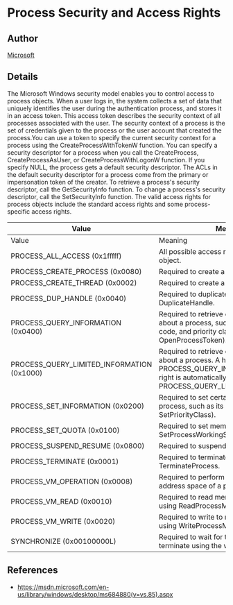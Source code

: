 # Process Security and Access Rights

## Author

[Microsoft](https://msdn.microsoft.com/en-us/library/windows/desktop/ms684880(v=vs.85).aspx)

## Details

The Microsoft Windows security model enables you to control access to process objects. When a user logs in, the system collects a set of data that uniquely identifies the user during the authentication process, and stores it in an access token. This access token describes the security context of all processes associated with the user. The security context of a process is the set of credentials given to the process or the user account that created the process.You can use a token to specify the current security context for a process using the CreateProcessWithTokenW function. You can specify a security descriptor for a process when you call the CreateProcess, CreateProcessAsUser, or CreateProcessWithLogonW function. If you specify NULL, the process gets a default security descriptor. The ACLs in the default security descriptor for a process come from the primary or impersonation token of the creator. To retrieve a process's security descriptor, call the GetSecurityInfo function. To change a process's security descriptor, call the SetSecurityInfo function. The valid access rights for process objects include the standard access rights and some process-specific access rights.

| Value | Meaning |
|---------|---------|
| Value | Meaning |
| PROCESS_ALL_ACCESS (0x1fffff) | All possible access rights for a process object. |
| PROCESS_CREATE_PROCESS (0x0080) | Required to create a process. |
| PROCESS_CREATE_THREAD (0x0002) | Required to create a thread. |
| PROCESS_DUP_HANDLE (0x0040) | Required to duplicate a handle using DuplicateHandle. |
| PROCESS_QUERY_INFORMATION (0x0400) | Required to retrieve certain information about a process, such as its token, exit code, and priority class (see OpenProcessToken). |
| PROCESS_QUERY_LIMITED_INFORMATION (0x1000) | Required to retrieve certain information about a process. A handle that has the PROCESS_QUERY_INFORMATION access right is automatically granted PROCESS_QUERY_LIMITED_INFORMATION. |
| PROCESS_SET_INFORMATION (0x0200) | Required to set certain information about a process, such as its priority class (see SetPriorityClass). |
| PROCESS_SET_QUOTA (0x0100) | Required to set memory limits using SetProcessWorkingSetSize. | 
| PROCESS_SUSPEND_RESUME (0x0800) | Required to suspend or resume a process. |
| PROCESS_TERMINATE (0x0001) | Required to terminate a process using TerminateProcess. |
| PROCESS_VM_OPERATION (0x0008) | Required to perform an operation on the address space of a process |
| PROCESS_VM_READ (0x0010) | Required to read memory in a process using ReadProcessMemory. |
| PROCESS_VM_WRITE (0x0020) | Required to write to memory in a process using WriteProcessMemory. |
| SYNCHRONIZE (0x00100000L) | Required to wait for the process to terminate using the wait functions. |

## References

* https://msdn.microsoft.com/en-us/library/windows/desktop/ms684880(v=vs.85).aspx
